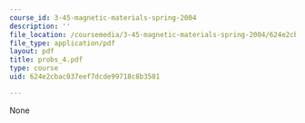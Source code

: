 ```yaml
---
course_id: 3-45-magnetic-materials-spring-2004
description: ''
file_location: /coursemedia/3-45-magnetic-materials-spring-2004/624e2cbac037eef7dcde99718c8b3501_probs_4.pdf
file_type: application/pdf
layout: pdf
title: probs_4.pdf
type: course
uid: 624e2cbac037eef7dcde99718c8b3501

---
```

None
